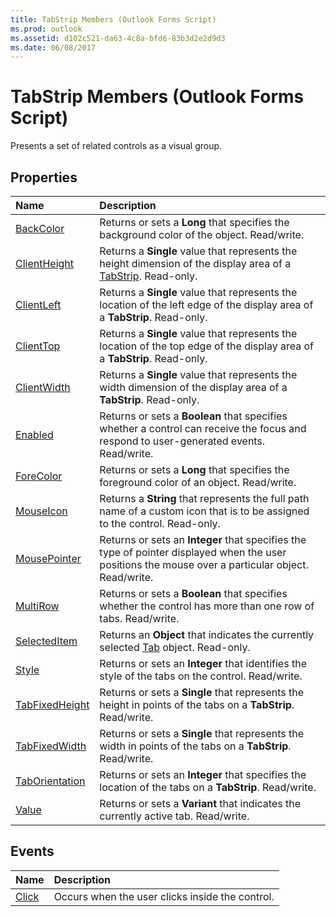 ```yaml
---
title: TabStrip Members (Outlook Forms Script)
ms.prod: outlook
ms.assetid: d102c521-da63-4c8a-bfd6-83b3d2e2d9d3
ms.date: 06/08/2017
---
```



# TabStrip Members (Outlook Forms Script)

Presents a set of related controls as a visual group.


## Properties



|**Name**|**Description**|
|:-----|:-----|
| [BackColor](tabstrip-backcolor-property-outlook-forms-script.md)|Returns or sets a  **Long** that specifies the background color of the object. Read/write.|
| [ClientHeight](tabstrip-clientheight-property-outlook-forms-script.md)|Returns a  **Single** value that represents the height dimension of the display area of a [TabStrip](tabstrip-object-outlook-forms-script.md). Read-only.|
| [ClientLeft](tabstrip-clientleft-property-outlook-forms-script.md)|Returns a  **Single** value that represents the location of the left edge of the display area of a **TabStrip**. Read-only.|
| [ClientTop](tabstrip-clienttop-property-outlook-forms-script.md)|Returns a  **Single** value that represents the location of the top edge of the display area of a **TabStrip**. Read-only.|
| [ClientWidth](tabstrip-clientwidth-property-outlook-forms-script.md)|Returns a  **Single** value that represents the width dimension of the display area of a **TabStrip**. Read-only.|
| [Enabled](tabstrip-enabled-property-outlook-forms-script.md)|Returns or sets a  **Boolean** that specifies whether a control can receive the focus and respond to user-generated events. Read/write.|
| [ForeColor](tabstrip-forecolor-property-outlook-forms-script.md)|Returns or sets a  **Long** that specifies the foreground color of an object. Read/write.|
| [MouseIcon](tabstrip-mouseicon-property-outlook-forms-script.md)|Returns a  **String** that represents the full path name of a custom icon that is to be assigned to the control. Read-only.|
| [MousePointer](tabstrip-mousepointer-property-outlook-forms-script.md)|Returns or sets an  **Integer** that specifies the type of pointer displayed when the user positions the mouse over a particular object. Read/write.|
| [MultiRow](tabstrip-multirow-property-outlook-forms-script.md)|Returns or sets a  **Boolean** that specifies whether the control has more than one row of tabs. Read/write.|
| [SelectedItem](tabstrip-selecteditem-property-outlook-forms-script.md)|Returns an  **Object** that indicates the currently selected [Tab](tab-object-outlook-forms-script.md) object. Read-only.|
| [Style](tabstrip-style-property-outlook-forms-script.md)|Returns or sets an  **Integer** that identifies the style of the tabs on the control. Read/write.|
| [TabFixedHeight](tabstrip-tabfixedheight-property-outlook-forms-script.md)|Returns or sets a  **Single** that represents the height in points of the tabs on a **TabStrip**. Read/write.|
| [TabFixedWidth](tabstrip-tabfixedwidth-property-outlook-forms-script.md)|Returns or sets a  **Single** that represents the width in points of the tabs on a **TabStrip**. Read/write.|
| [TabOrientation](tabstrip-taborientation-property-outlook-forms-script.md)|Returns or sets an  **Integer** that specifies the location of the tabs on a **TabStrip**. Read/write.|
| [Value](tabstrip-value-property-outlook-forms-script.md)|Returns or sets a  **Variant** that indicates the currently active tab. Read/write.|



## Events



|**Name**|**Description**|
|:-----|:-----|
| [Click](tabstrip-click-event-outlook-forms-script.md)|Occurs when the user clicks inside the control.|



